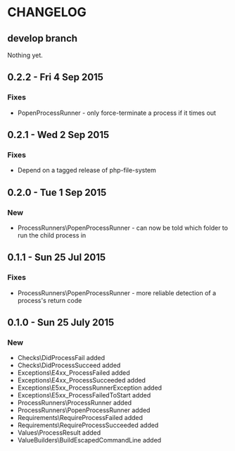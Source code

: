 # CHANGELOG

## develop branch

Nothing yet.

## 0.2.2 - Fri 4 Sep 2015

### Fixes

* PopenProcessRunner - only force-terminate a process if it times out

## 0.2.1 - Wed 2 Sep 2015

### Fixes

* Depend on a tagged release of php-file-system

## 0.2.0 - Tue 1 Sep 2015

### New

* ProcessRunners\PopenProcessRunner - can now be told which folder to run the child process in

## 0.1.1 - Sun 25 Jul 2015

### Fixes

* ProcessRunners\PopenProcessRunner - more reliable detection of a process's return code

## 0.1.0 - Sun 25 July 2015

### New

* Checks\DidProcessFail added
* Checks\DidProcessSucceed added
* Exceptions\E4xx_ProcessFailed added
* Exceptions\E4xx_ProcessSucceeded added
* Exceptions\E5xx_ProcessRunnerException added
* Exceptions\E5xx_ProcessFailedToStart added
* ProcessRunners\ProcessRunner added
* ProcessRunners\PopenProcessRunner added
* Requirements\RequireProcessFailed added
* Requirements\RequireProcessSucceeded added
* Values\ProcessResult added
* ValueBuilders\BuildEscapedCommandLine added
